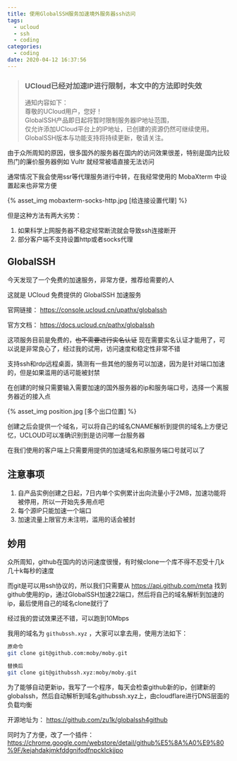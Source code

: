 ```yaml
---
title: 使用GlobalSSH服务加速境外服务器ssh访问
tags:
  - ucloud
  - ssh
  - coding
categories:
  - coding
date: 2020-04-12 16:37:56
---
```


> ### UCloud已经对加速IP进行限制，本文中的方法即时失效   
> 
> 通知内容如下：   
> 尊敬的UCloud用户，您好！   
> GlobalSSH产品即日起将暂时限制服务器IP地址范围，   
> 仅允许添加UCloud平台上的IP地址，已创建的资源仍然可继续使用。    
> GlobalSSH版本与功能支持将持续更新，敬请关注。   

由于众所周知的原因，很多国外的服务器在国内的访问效果很差，特别是国内比较热门的廉价服务器例如 Vultr 就经常被墙直接无法访问

通常情况下我会使用ssr等代理服务进行中转，在我经常使用的 MobaXterm 中设置起来也非常方便

{% asset_img mobaxterm-socks-http.jpg [给连接设置代理] %}

但是这种方法有两大劣势：

1. 如果科学上网服务器不稳定经常断流就会导致ssh连接断开
2. 部分客户端不支持设置http或者socks代理

## GlobalSSH

今天发现了一个免费的加速服务，非常方便，推荐给需要的人

这就是 UCloud 免费提供的 GlobalSSH 加速服务

官网链接： https://console.ucloud.cn/upathx/globalssh

官方文档： https://docs.ucloud.cn/pathx/globalssh

这项服务目前是免费的，~~也不需要进行实名认证~~ 现在需要实名认证才能用了，可以说是非常良心了，经过我的试用，访问速度和稳定性非常不错

支持ssh和rdp远程桌面，猜测有一些其他的服务可以加速，因为是针对端口加速的，但是如果滥用的话可能被封禁

在创建的时候只需要输入需要加速的国外服务器的ip和服务端口号，选择一个离服务器近的接入点

{% asset_img position.jpg [多个出口位置] %}

创建之后会提供一个域名，可以将自己的域名CNAME解析到提供的域名上方便记忆，UCLOUD可以准确识别到是访问哪一台服务器

在我们使用的客户端上只需要用提供的加速域名和原服务端口号就可以了

## 注意事项

1. 自产品实例创建之日起，7日内单个实例累计出向流量小于2MB，加速功能将被停用，所以一开始先多用点吧
2. 每个源IP只能加速一个端口
3. 加速流量上限官方未注明，滥用的话会被封

## 妙用

众所周知，github在国内的访问速度很慢，有时候clone一个库不得不忍受十几k几十k每秒的速度

而git是可以用ssh协议的，所以我们只需要从 https://api.github.com/meta 找到github使用的ip，通过GlobalSSH加速22端口，然后将自己的域名解析到加速的ip，最后使用自己的域名clone就行了

经过我的尝试效果还不错，可以跑到10Mbps

我用的域名为 `githubssh.xyz` ，大家可以拿去用，使用方法如下：

```bash
原命令
git clone git@github.com:moby/moby.git

替换后
git clone git@githubssh.xyz:moby/moby.git
```

为了能够自动更新ip，我写了一个程序，每天会检查github新的ip，创建新的globalssh，然后自动解析到域名githubssh.xyz上，由cloudflare进行DNS层面的负载均衡

开源地址为： https://github.com/zu1k/globalssh4github

同时为了方便，改了一个插件： https://chrome.google.com/webstore/detail/github%E5%8A%A0%E9%80%9F/kejahdakjmkfddgnifodfnpcklckjjpo
